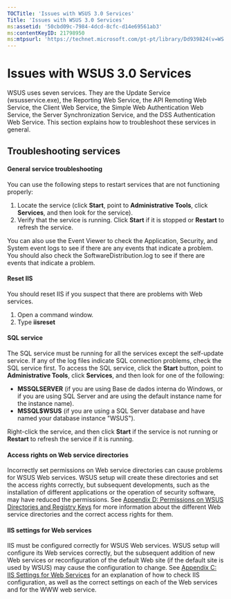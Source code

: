 ```yaml
---
TOCTitle: 'Issues with WSUS 3.0 Services'
Title: 'Issues with WSUS 3.0 Services'
ms:assetid: '50cbd09c-7984-4dcd-8cfc-d14e69561ab3'
ms:contentKeyID: 21798950
ms:mtpsurl: 'https://technet.microsoft.com/pt-pt/library/Dd939824(v=WS.10)'
---
```


Issues with WSUS 3.0 Services
=============================

WSUS uses seven services. They are the Update Service (wsusservice.exe), the Reporting Web Service, the API Remoting Web Service, the Client Web Service, the Simple Web Authentication Web Service, the Server Synchronization Service, and the DSS Authentication Web Service. This section explains how to troubleshoot these services in general.

Troubleshooting services
------------------------

#### General service troubleshooting

You can use the following steps to restart services that are not functioning properly:

1.  Locate the service (click **Start**, point to **Administrative Tools**, click **Services**, and then look for the service).
2.  Verify that the service is running. Click **Start** if it is stopped or **Restart** to refresh the service.

You can also use the Event Viewer to check the Application, Security, and System event logs to see if there are any events that indicate a problem. You should also check the SoftwareDistribution.log to see if there are events that indicate a problem.

#### Reset IIS

You should reset IIS if you suspect that there are problems with Web services.

1.  Open a command window.
2.  Type **iisreset**

#### SQL service

The SQL service must be running for all the services except the self-update service. If any of the log files indicate SQL connection problems, check the SQL service first. To access the SQL service, click the **Start** button, point to **Administrative Tools**, click **Services**, and then look for one of the following:

-   **MSSQLSERVER** (if you are using Base de dados interna do Windows, or if you are using SQL Server and are using the default instance name for the instance name).
-   **MSSQL$WSUS** (if you are using a SQL Server database and have named your database instance "WSUS").

Right-click the service, and then click **Start** if the service is not running or **Restart** to refresh the service if it is running.

#### Access rights on Web service directories

Incorrectly set permissions on Web service directories can cause problems for WSUS Web services. WSUS setup will create these directories and set the access rights correctly, but subsequent developments, such as the installation of different applications or the operation of security software, may have reduced the permissions. See [Appendix D: Permissions on WSUS Directories and Registry Keys](https://technet.microsoft.com/0eeba30a-390a-4891-8c73-71605c4152f4) for more information about the different Web service directories and the correct access rights for them.

#### IIS settings for Web services

IIS must be configured correctly for WSUS Web services. WSUS setup will configure its Web services correctly, but the subsequent addition of new Web services or reconfiguration of the default Web site (if the default site is used by WSUS) may cause the configuration to change. See [Appendix C: IIS Settings for Web Services](https://technet.microsoft.com/b940c212-f4c4-493f-906a-29bcdc7c9186) for an explanation of how to check IIS configuration, as well as the correct settings on each of the Web services and for the WWW web service.
